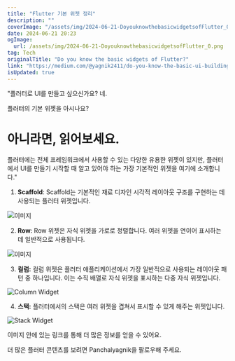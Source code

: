 ```yaml
---
title: "Flutter 기본 위젯 정리"
description: ""
coverImage: "/assets/img/2024-06-21-DoyouknowthebasicwidgetsofFlutter_0.png"
date: 2024-06-21 20:23
ogImage: 
  url: /assets/img/2024-06-21-DoyouknowthebasicwidgetsofFlutter_0.png
tag: Tech
originalTitle: "Do you know the basic widgets of Flutter?"
link: "https://medium.com/@yagnik2411/do-you-know-the-basic-ui-building-widgets-of-flutter-18686fb10ca4"
isUpdated: true
---
```






"플러터로 UI를 만들고 싶으신가요? 네.

플러터의 기본 위젯을 아시나요?

# 아니라면, 읽어보세요.

플러터에는 전체 프레임워크에서 사용할 수 있는 다양한 유용한 위젯이 있지만, 플러터에서 UI를 만들기 시작할 때 알고 있어야 하는 가장 기본적인 위젯을 여기에 소개합니다."

<div class="content-ad"></div>

1) **Scaffold**: Scaffold는 기본적인 재료 디자인 시각적 레이아웃 구조를 구현하는 데 사용되는 플러터 위젯입니다.

![이미지](/assets/img/2024-06-21-DoyouknowthebasicwidgetsofFlutter_0.png)

2) **Row**: Row 위젯은 자식 위젯을 가로로 정렬합니다. 여러 위젯을 연이어 표시하는 데 일반적으로 사용됩니다.

![이미지](/assets/img/2024-06-21-DoyouknowthebasicwidgetsofFlutter_1.png)

<div class="content-ad"></div>

3) **컬럼:** 컬럼 위젯은 플러터 애플리케이션에서 가장 일반적으로 사용되는 레이아웃 패턴 중 하나입니다. 이는 수직 배열로 자식 위젯을 표시하는 다중 자식 위젯입니다.

![Column Widget](/assets/img/2024-06-21-DoyouknowthebasicwidgetsofFlutter_2.png)

4) **스택:** 플러터에서의 스택은 여러 위젯을 겹쳐서 표시할 수 있게 해주는 위젯입니다.

![Stack Widget](/assets/img/2024-06-21-DoyouknowthebasicwidgetsofFlutter_3.png)

<div class="content-ad"></div>

이미지 안에 있는 링크를 통해 더 많은 정보를 얻을 수 있어요.

더 많은 플러터 콘텐츠를 보려면 Panchalyagnik을 팔로우해 주세요.